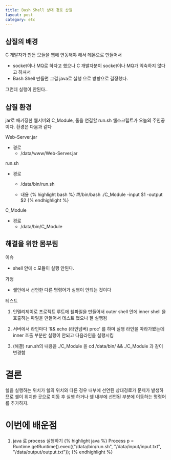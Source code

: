 ```yaml
---
title: Bash Shell 상대 경로 삽질
layout: post
category: etc
---
```

## 삽질의 배경
C 개발자가 만든 모듈을 웹에 연동해야 해서 데몬으로 만들어서
* socket이나 MQ로 하자고 했으나 C 개발자분이 socket이나 MQ가 익숙하지 않다고 하셔서
* Bash Shell 만들면 그걸 java로 실행
으로 방향으로 결정했다.

그런데 실행이 안된다..

## 삽질 환경
jar로 패키징한 웹서버와 C_Module, 둘을 연결할 run.sh 쉘스크립트가 오늘의 주인공이다. 환경은 다음과 같다

Web-Server.jar
* 경로
  * /data/www/Web-Server.jar

run.sh
* 경로
  * /data/bin/run.sh

  * 내용
{% highlight bash %}
#!/bin/bash
./C_Module -input $1 -output $2
{% endhighlight %}


C_Module
* 경로
  * /data/bin/C_Module

## 해결을 위한 몸부림
이슈
* shell 안에 c 모듈이 실행 안된다.

가정
* 쉘안에서 선언한 다른 명령어가 실행이 안되는 것이다

테스트
1. 인텔리제이로 프로젝트 루트에 쉘파일을 만들어서 outer shell 안에 inner shell 을 호출하는 파일을 만들어서 테스트 했으나 잘 실행됨

2. 서버에서 라인마다 '&& echo (라인넘버) proc' 를 하며 실행 라인을 따라가봤는데 inner 호출 부분만 실행이 안되고 다음라인을 실행시킴

3. (해결) run.sh의 내용을 ./C_Module 을 cd /data/bin/ && ./C_Module 과 같이 변경함

# 결론
쉘을 실행하는 위치가 쉘의 위치와 다른 경우 내부에 선언된 상대경로가 문제가 발생하므로 쉘이 위치한 곳으로 이동 후 실행 하거나 쉘 내부에 선언된 부분에 이동하는 명령어를 추가하자.


# 이번에 배운점
1. java 로 process 실행하기
{% highlight java %}
Process p = Runtime.getRuntime().exec({"/data/bin/run.sh", "/data/input/input.txt", "/data/output/output.txt"});
{% endhighlight %}
